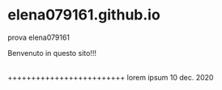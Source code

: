 # elena079161.github.io
prova elena079161 
<p>Benvenuto in questo sito!!!</p><br>
+++++++++++++++++++++++++
lorem ipsum 
10 dec. 2020
